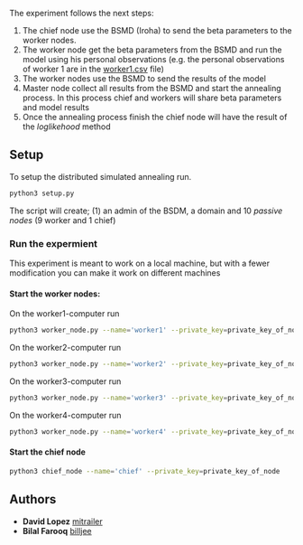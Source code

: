 The experiment follows the next steps:
1. The chief node use the BSMD (Iroha) to send the beta parameters to the worker nodes. 
2. The worker node get the beta parameters from the BSMD and run the model using his personal observations 
(e.g. the personal observations of worker 1 are in the [worker1.csv](data/worker1.csv) file)
3. The worker nodes use the BSMD to send the results of the model
4. Master node collect all results from the BSMD and start the annealing process. In this process chief and 
workers will share beta parameters and model results
5. Once the annealing process finish the chief node will have the result of the _loglikehood_ method 

## Setup

To setup the distributed simulated annealing run.
```bash
python3 setup.py
```
The script will create; (1) an admin of the BSDM, a domain and 10 *passive nodes* (9 worker and 1 chief) 

### Run the expermient
This experiment is meant to work on a local machine, but with a fewer modification you can make it work on different
machines

#### Start the worker nodes:
On the worker1-computer run
```bash
python3 worker_node.py --name='worker1' --private_key=private_key_of_node --port=9990
```
On the worker2-computer run
```bash
python3 worker_node.py --name='worker2' --private_key=private_key_of_node --port=9991

```
On the worker3-computer run
```bash
python3 worker_node.py --name='worker3' --private_key=private_key_of_node --port=9992
```
On the worker4-computer run
```bash
python3 worker_node.py --name='worker4' --private_key=private_key_of_node --port=9993
```

#### Start the chief node
```bash
python3 chief_node --name='chief' --private_key=private_key_of_node
```
## Authors

* **David Lopez** [mitrailer](https://github.com/mitrailer)
* **Bilal Farooq** [billjee](https://github.com/billjee/)